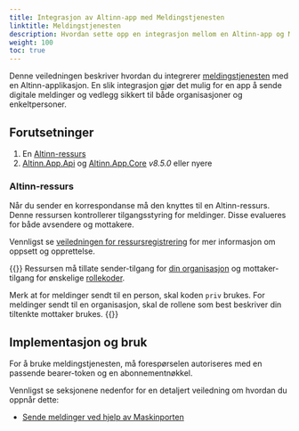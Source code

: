 ```yaml
---
title: Integrasjon av Altinn-app med Meldingstjenesten
linktitle: Meldingstjenesten
description: Hvordan sette opp en integrasjon mellom en Altinn-app og Meldingstjenesten.
weight: 100
toc: true
---
```


Denne veiledningen beskriver hvordan du integrerer [meldingstjenesten](/correspondence/) med en Altinn-applikasjon.
En slik integrasjon gjør det mulig for en app å sende digitale meldinger og vedlegg sikkert til både organisasjoner og enkeltpersoner.

## Forutsetninger
1. En [Altinn-ressurs](#altinn-ressurs)
2. [Altinn.App.Api](https://www.nuget.org/packages/Altinn.App.Api) og [Altinn.App.Core](https://www.nuget.org/packages/Altinn.App.Core) _v8.5.0_ eller nyere

### Altinn-ressurs
Når du sender en korrespondanse må den knyttes til en Altinn-ressurs. Denne ressursen kontrollerer tilgangsstyring for
meldinger. Disse evalueres for både avsendere og mottakere.

Vennligst se [veiledningen for ressursregistrering](/correspondence/getting-started/service-owner/#register-a-resource-in-altinn-resource-registry)
for mer informasjon om oppsett og opprettelse.

{{<notice info notice-paragraph-fix>}}
Ressursen må tillate sender-tilgang for [din organisasjon](https://github.com/Altinn/altinn-cdn/blob/master/orgs/altinn-orgs.json)
og mottaker-tilgang for ønskelige [rollekoder](https://github.com/Altinn/altinn-cdn/blob/master/authorization/subjectoptions.json).

Merk at for meldinger sendt til en person, skal koden `priv` brukes. For meldinger sendt til en organisasjon, skal de rollene
som best beskriver din tiltenkte mottaker brukes.
{{</notice>}}

## Implementasjon og bruk
For å bruke meldingstjenesten, må forespørselen autoriseres med en passende bearer-token og en abonnementnøkkel.

Vennligst se seksjonene nedenfor for en detaljert veiledning om hvordan du oppnår dette:

- [Sende meldinger ved hjelp av Maskinporten](maskinporten)